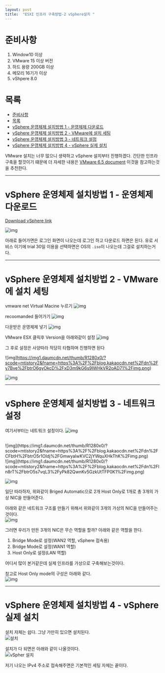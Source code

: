 ```yaml
---
layout: post
title:  "ESXI 인프라 구축방법-2 vSphere설치 "
---
```


# 준비사항
1. Window10 이상 
2. VMware 15 이상 버전
3. 하드 용량 200GB 이상
4. 메모리 16기가 이상
5. vShpere 8.0

# 목록
- [준비사항](#준비사항)
- [목록](#목록)
- [vSphere 운영체제 설치방법 1 - 운영체제 다운로드](#vsphere-운영체제-설치방법-1---운영체제-다운로드)
- [vSphere 운영체제 설치방법 2 - VMware에 설치 세팅](#vsphere-운영체제-설치방법-2---vmware에-설치-세팅)
- [vSphere 운영체제 설치방법 3 - 네트워크 설정](#vsphere-운영체제-설치방법-3---네트워크-설정)
- [vSphere 운영체제 설치방법 4 - vSphere 실제 설치](#vsphere-운영체제-설치방법-4---vsphere-실제-설치)


VMware 설치는 너무 많으니 생략하고 vSphere 설치부터 진행하겠다.
간단한 인프라 구축을 할것이기 떄문에 더 자세한 내용은
[VMware 6.5 document](https://docs.vmware.com/kr/VMware-vSphere/6.5/vsphere-esxi-vcenter-server-651-installation-setup-guide.pdf) 이것을 참고하는것을 추천한다.

-------------

# vSphere 운영체제 설치방법 1 - 운영체제 다운로드
[Download vSphere link](https://customerconnect.vmware.com/downloads/info/slug/datacenter_cloud_infrastructure/vmware_vsphere/8_0)

![img](https://img1.daumcdn.net/thumb/R1280x0/?scode=mtistory2&fname=https%3A%2F%2Fblog.kakaocdn.net%2Fdn%2FcccJtg%2FbtrO5s7uXuC%2FeZMFacW7zqIiPj64BDaUbK%2Fimg.png)

아래로 들어가면은 로그인 화면이 나오는데 로그인 하고 다운로드 하면은 된다.
유로 서비스 이기에 trial 30일 이용을 선택하면은 OS의 `.iso`이 나오는데 그걸로 설치하는거다.

------
# vSphere 운영체제 설치방법 2 - VMware에 설치 세팅

vmware net Virtual Macine 누르기
![img](https://img1.daumcdn.net/thumb/R1280x0/?scode=mtistory2&fname=https%3A%2F%2Fblog.kakaocdn.net%2Fdn%2Fedplh7%2FbtrOQrBxKSj%2FYR5PcEQGKCIYgSFtuEtqh1%2Fimg.png)

recoomanded 들어가기
![img](https://img1.daumcdn.net/thumb/R1280x0/?scode=mtistory2&fname=https%3A%2F%2Fblog.kakaocdn.net%2Fdn%2FbDBrQA%2FbtrOD4tTyJn%2FSiVVPTIzF9KBYPanOvskO1%2Fimg.png)

다운받은 운영체제 넣기
![img](https://img1.daumcdn.net/thumb/R1280x0/?scode=mtistory2&fname=https%3A%2F%2Fblog.kakaocdn.net%2Fdn%2FlIAcu%2FbtrOQEAR893%2Fn80mv6mx0s3HoCEPc1pmgk%2Fimg.png)

VMware ESX 클릭후 Version을 아래와같이 설정
![img](https://img1.daumcdn.net/thumb/R1280x0/?scode=mtistory2&fname=https%3A%2F%2Fblog.kakaocdn.net%2Fdn%2Fbx2v9O%2FbtrOQudWQcD%2F78AFrF7Vpw3i1kfuaBJqJ1%2Fimg.png)

그 후로 설정은 사양따라 적당히 타협하며 진행하면 된다

![img]https://img1.daumcdn.net/thumb/R1280x0/?scode=mtistory2&fname=https%3A%2F%2Fblog.kakaocdn.net%2Fdn%2Fy7Bve%2FbtrO6gyOkcD%2FxD3m9kG6s9IWHkVR2oAD71%2Fimg.png)

![img](https://img1.daumcdn.net/thumb/R1280x0/?scode=mtistory2&fname=https%3A%2F%2Fblog.kakaocdn.net%2Fdn%2Fb6mw3A%2FbtrO44MzWVA%2F1PrfVwphJfBkxlKsjBgJp1%2Fimg.png)

-----

# vSphere 운영체제 설치방법 3 - 네트워크 설정 

여기서부터는 네트워크 설정이다. 
![img](https://img1.daumcdn.net/thumb/R1280x0/?scode=mtistory2&fname=https%3A%2F%2Fblog.kakaocdn.net%2Fdn%2Fm5fGK%2FbtrO5ssV6px%2F4aj1IyCAZQO7XDkeKfKUD1%2Fimg.png)

<br>
![img](https://img1.daumcdn.net/thumb/R1280x0/?scode=mtistory2&fname=https%3A%2F%2Fblog.kakaocdn.net%2Fdn%2FCFbtH%2FbtrO5r1OIdj%2FGmwyalwKVC2jYWquXHkThK%2Fimg.png)

<br>
![img](https://img1.daumcdn.net/thumb/R1280x0/?scode=mtistory2&fname=https%3A%2F%2Fblog.kakaocdn.net%2Fdn%2Fln8rT%2FbtrO5s7vqL3%2FyPk82QwnKv5GzkUtTFP0K1%2Fimg.png)
<br>

![img](https://img1.daumcdn.net/thumb/R1280x0/?scode=mtistory2&fname=https%3A%2F%2Fblog.kakaocdn.net%2Fdn%2Fdw5ulJ%2FbtrO44TjLHt%2FCYTan7HZpvFwqJQ583VkeK%2Fimg.png)

일단 따라하자, 위와같이 Briged Automatic으로 2개
Host Only로 1개로 총 3개의 가상 NIC을 만들어준다.

아래와 같은 네트워크 구조를 만들기 위해서 위와같이 3개의 가상의 NIC을 만들어주는것이다.
<br>
![img](https://img1.daumcdn.net/thumb/R1280x0/?scode=mtistory2&fname=https%3A%2F%2Fblog.kakaocdn.net%2Fdn%2FbPzGlA%2FbtrOQDWjkJW%2FKUXV8O8wVQv0C6Blgk3Xwk%2Fimg.png)

그러면 우리가 만든 3개의 NIC은 무슨 역할을 할까? 아래와 같은 역할을 한다.

1. Bridge Mode로 설정(WAN2 역할, vSphere 접속용)
2. Bridge Mode로 설정(WAN1 역할)
2. Host Only로 설정(LAN 역할)

어디서 많이 본거같은데 실제 인프라를 가상으로 구축해보는것이다. 

참고로 Host Only mode의 구성은 아래와 같다.
<br>
![img](https://img1.daumcdn.net/thumb/R1280x0/?scode=mtistory2&fname=https%3A%2F%2Fblog.kakaocdn.net%2Fdn%2FcYh2a1%2FbtrOQGleqYz%2F8QGvQdM02nZMbW6GrQX2A0%2Fimg.png")

---------
# vSphere 운영체제 설치방법 4 - vSphere 실제 설치

설치 자체는 쉽다. 그냥 가만히 있으면 설치된다.
<br>
![설치](https://img1.daumcdn.net/thumb/R1280x0/?scode=mtistory2&fname=https%3A%2F%2Fblog.kakaocdn.net%2Fdn%2FbRFygD%2FbtrO5r8EjkH%2FY175NBCjVefi61pGXKNGbK%2Fimg.png)

설치가 다 되면은 아래와 같이 나올것이다.
<br>
![vSpher 설치](https://img1.daumcdn.net/thumb/R1280x0/?scode=mtistory2&fname=https%3A%2F%2Fblog.kakaocdn.net%2Fdn%2Frubpx%2FbtrOQDWh1Tn%2FNSs1gTTpAPdCiG5JePOTj0%2Fimg.png)

저기 나오는 IPv4 주소로 접속해주면은 기본적인 세팅 자체는 끝이다.
